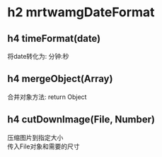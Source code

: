 # h2 mrtwamgDateFormat
## h4 timeFormat(date)
将date转化为: 分钟:秒
## h4 mergeObject(Array)
合并对象方法: return Object
## h4 cutDownImage(File, Number)
压缩图片到指定大小<br/>
传入File对象和需要的尺寸
